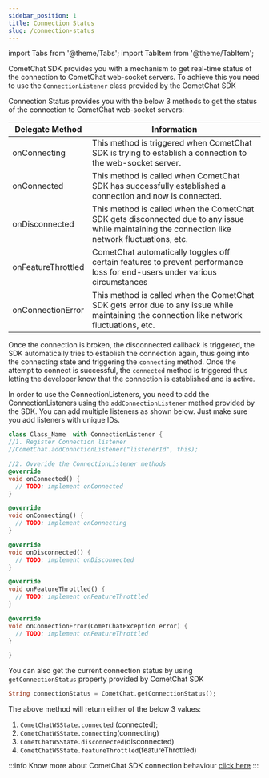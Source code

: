```yaml
---
sidebar_position: 1
title: Connection Status
slug: /connection-status
---
```

import Tabs from '@theme/Tabs';
import TabItem from '@theme/TabItem';


CometChat SDK provides you with a mechanism to get real-time status of the connection to CometChat web-socket servers. To achieve this you need to use the `ConnectionListener` class provided by the CometChat SDK

Connection Status provides you with the below 3 methods to get the status of the connection to CometChat web-socket servers:

| Delegate Method | Information | 
| ---- | ---- | 
| onConnecting | This method is triggered when CometChat SDK is trying to establish a connection to the web-socket server. | 
| onConnected | This method is called when CometChat SDK has successfully established a connection and now is connected. | 
| onDisconnected | This method is called when the CometChat SDK gets disconnected due to any issue while maintaining the connection like network fluctuations, etc. | 
| onFeatureThrottled | CometChat automatically toggles off certain features to prevent performance loss for end-users under various circumstances | 
| onConnectionError | This method is called when the CometChat SDK gets error due to any issue while maintaining the connection like network fluctuations, etc. | 


Once the connection is broken, the disconnected callback is triggered, the SDK automatically tries to establish the connection again, thus going into the connecting state and triggering the `connecting` method. Once the attempt to connect is successful, the `connected` method is triggered thus letting the developer know that the connection is established and is active.

In order to use the ConnectionListeners, you need to add the ConnectionListeners using the `addConnectionListener` method provided by the SDK. You can add multiple listeners as shown below. Just make sure you add listeners with unique IDs.

<Tabs>
<TabItem value="Dart" label="Dart">

  ```dart
class Class_Name  with ConnectionListener {
  //1. Register Connection listener
  //CometChat.addConnctionListener("listenerId", this);
  
  //2. Ovveride the ConnectionListener methods
  @override
  void onConnected() {
    // TODO: implement onConnected
  }

  @override
  void onConnecting() {
    // TODO: implement onConnecting
  }

  @override
  void onDisconnected() {
    // TODO: implement onDisconnected
  }

  @override
  void onFeatureThrottled() {
    // TODO: implement onFeatureThrottled
  }
  
  @override
  void onConnectionError(CometChatException error) {
    // TODO: implement onFeatureThrottled
  }

}
  ```
</TabItem>
</Tabs>


You can also get the current connection status by using `getConnectionStatus` property provided by CometChat SDK

<Tabs>
<TabItem value="Dart" label="Dart">

  ```dart
String connectionStatus = CometChat.getConnectionStatus();
  ```
</TabItem>
</Tabs>


The above method will return either of the below 3 values:

1. `CometChatWSState.connected` (connected);
2. `CometChatWSState.connecting`(connecting)
3. `CometChatWSState.disconnected`(disconnected)
4. `CometChatWSState.featureThrottled`(featureThrottled)

:::info
Know more about CometChat SDK connection behaviour [click here](connection-behaviour)
:::